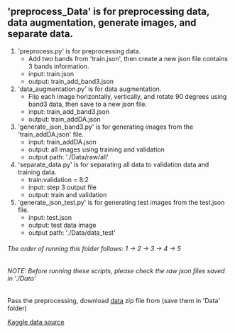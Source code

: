 ## 'preprocess_Data' is for preprocessing data, data augmentation, generate images, and separate data.
1. 'preprocess.py' is for preprocessing data.
    - Add two bands from 'train.json', then create a new json file contains 3 bands information.
    - input: train.json
    - output: train_add_band3.json
2. 'data_augmentation.py' is for data augmentation.
    - Flip each image horizontally, vertically, and rotate 90 degrees using band3 data, then save to a new json file.
    - input: train_add_band3.json
    - output: train_addDA.json
3. 'generate_json_band3.py' is for generating images from the 'train_addDA.json' file.
    - input: train_addDA.json
    - output: all images using training and validation
    - output path: './Data/raw/all'
4. 'separate_data.py' is for separating all data to validation data and training data.
    - train:validation = 8:2
    - input: step 3 output file
    - output: train and validation
5. 'generate_json_test.py' is for generating test images from the test.json file.
    - input: test.json
    - output: test data image
    - output path: './Data/data_test'

###### The order of running this folder follows: 1 -> 2 -> 3 -> 4 -> 5

###### NOTE: Before running these scripts, please check the raw json files saved in './Data'

Pass the preprocessing, download [data](https://drive.google.com/open?id=1Zz_rbZw5Iv1IAt73JSCF1qYfJU9n-900) zip file from (save them in 'Data' folder)

[Kaggle data source](https://www.kaggle.com/c/statoil-iceberg-classifier-challenge/data)
